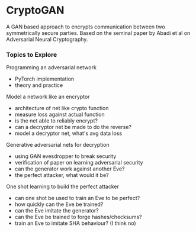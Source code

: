 # CryptoGAN

A GAN based approach to encrypts communication between two symmetrically secure parties.
Based on the seminal paper by Abadi et al on Adversarial Neural Cryptography.

### Topics to Explore

Programming an adversarial network

- PyTorch implementation
- theory and practice

Model a network like an encryptor

- architecture of net like crypto function
- measure loss against actual function
- is the net able to reliably encrypt?
- can a decryptor net be made to do the reverse?
- model a decryptor net, what's avg data loss

Generative adversarial nets for decryption

- using GAN evesdropper to break security
- verification of paper on learning adversarial security
- can the generator work against another Eve?
- the perfect attacker, what would it be?

One shot learning to build the perfect attacker

- can one shot be used to train an Eve to be perfect?
- how quickly can the Eve be trained?
- can the Eve imitate the generator?
- can the Eve be trained to forge hashes/checksums?
- train an Eve to imitate SHA behaviour? (I think no)
